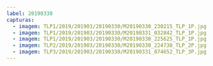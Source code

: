 ```yaml
---
label: 20190330
capturas:
  - imagem: TLP1/2019/201903/20190330/M20190330_230215_TLP_1P.jpg
  - imagem: TLP1/2019/201903/20190330/M20190331_032842_TLP_1P.jpg
  - imagem: TLP1/2019/201903/20190330/M20190330_225625_TLP_1P.jpg
  - imagem: TLP2/2019/201903/20190330/M20190330_224738_TLP_2P.jpg
  - imagem: TLP3/2019/201903/20190330/M20190331_074652_TLP_3P.jpg
---
```

